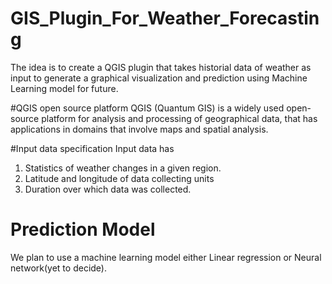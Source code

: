 # GIS_Plugin_For_Weather_Forecasting
The idea is to create a QGIS plugin that takes historial data of weather as input to generate a graphical visualization and prediction using Machine Learning model for future. 

#QGIS open source platform
QGIS (Quantum GIS) is a widely used open-source platform for analysis and processing of geographical data, that has applications in domains that involve maps and spatial analysis.

#Input data specification
Input data has 
1. Statistics of weather changes in a given region.
2. Latitude and longitude of data collecting units
3. Duration over which data was collected. 

# Prediction Model
We plan to use a machine learning model either Linear regression or Neural network(yet to decide).

